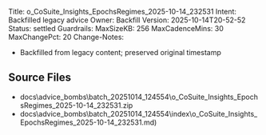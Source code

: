 Title: o_CoSuite_Insights_EpochsRegimes_2025-10-14_232531
Intent: Backfilled legacy advice
Owner: Backfill
Version: 2025-10-14T20-52-52
Status: settled
Guardrails:
  MaxSizeKB: 256
  MaxCadenceMins: 30
  MaxChangePct: 20
Change-Notes:
  - Backfilled from legacy content; preserved original timestamp

## Source Files
- docs\advice_bombs\batch_20251014_124554\o_CoSuite_Insights_EpochsRegimes_2025-10-14_232531.zip
- docs\advice_bombs\batch_20251014_124554\index\o_CoSuite_Insights_EpochsRegimes_2025-10-14_232531.md)

